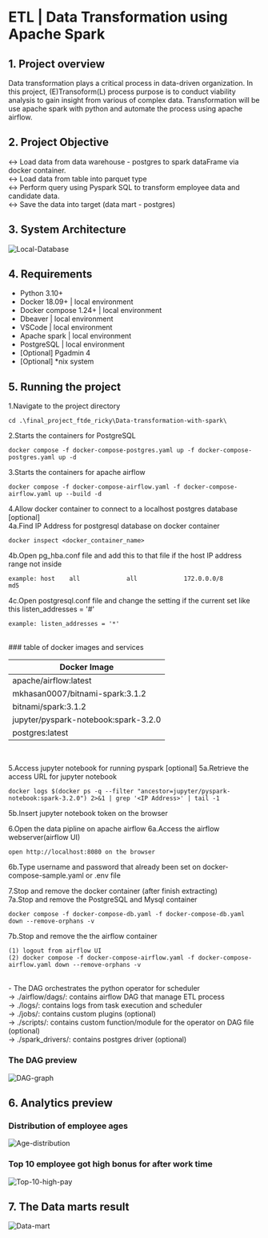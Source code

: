 # ETL | Data Transformation using Apache Spark

## 1. Project overview
Data transformation plays a critical process in data-driven organization.
In this project, (E)Transoform(L) process purpose is to conduct viability analysis to gain insight from various of complex data.
Transformation will be use apache spark with python and automate the process using apache airflow.

## 2. Project Objective
<-> Load data from data warehouse - postgres to spark dataFrame via docker container. <br>
<-> Load data from table into parquet type <br>
<-> Perform query using Pyspark SQL to transform employee data and candidate data.  <br>
<-> Save the data into target (data mart - postgres)  <br>

## 3. System Architecture
![Local-Database](https://github.com/vnobets7/final_project_ftde_ricky/blob/ftde-dev/Data-transformation-with-spark/images/SS-System-architecture.PNG)

## 4. Requirements
  - Python 3.10+
  - Docker 18.09+ | local environment
  - Docker compose 1.24+ | local environment
  - Dbeaver | local environment
  - VSCode | local environment
  - Apache spark | local environment
  - PostgreSQL | local environment
  - [Optional] Pgadmin 4
  - [Optional] *nix system

## 5. Running the project
1.Navigate to the project directory
```
cd .\final_project_ftde_ricky\Data-transformation-with-spark\
```	

2.Starts the containers for PostgreSQL
```
docker compose -f docker-compose-postgres.yaml up -f docker-compose-postgres.yaml up -d
```

3.Starts the containers for apache airflow
```
docker compose -f docker-compose-airflow.yaml -f docker-compose-airflow.yaml up --build -d
```

4.Allow docker container to connect to a localhost postgres database [optional] <br>
4a.Find IP Address for postgresql database on docker container
```
docker inspect <docker_container_name>
```
4b.Open pg_hba.conf file and add this to that file if the host IP address range not inside
```
example: host    all             all             172.0.0.0/8            md5
```
4c.Open postgresql.conf file and change the setting if the current set like this listen_addresses = '#'
```
example: listen_addresses = '*'
```
<br>
### table of docker images and services

| Docker Image                         |
|--------------------------------------|
| apache/airflow:latest                |
| mkhasan0007/bitnami-spark:3.1.2      |
| bitnami/spark:3.1.2                  |
| jupyter/pyspark-notebook:spark-3.2.0 |
| postgres:latest                      |

<br>

5.Access jupyter notebook for running pyspark [optional]
5a.Retrieve the access URL for jupyter notebook
```
docker logs $(docker ps -q --filter "ancestor=jupyter/pyspark-notebook:spark-3.2.0") 2>&1 | grep '<IP Address>' | tail -1
```
5b.Insert jupyter notebook token on the browser
<br>

6.Open the data pipline on apache airflow
6a.Access the airflow webserver(airflow UI)
```
open http://localhost:8080 on the browser
```
6b.Type username and password that already been set on docker-compose-sample.yaml or .env file
<br>

7.Stop and remove the docker container (after finish extracting) <br>
7a.Stop and remove the PostgreSQL and Mysql container
```
docker compose -f docker-compose-db.yaml -f docker-compose-db.yaml down --remove-orphans -v
```
7b.Stop and remove the the airflow container
```
(1) logout from airflow UI
(2) docker compose -f docker-compose-airflow.yaml -f docker-compose-airflow.yaml down --remove-orphans -v
```
<br>
- The DAG orchestrates the python operator for scheduler <br>
-> ./airflow/dags/: contains airflow DAG that manage ETL process <br>
-> ./logs/: contains logs from task execution and scheduler <br>
-> ./jobs/: contains custom plugins (optional) <br>
-> ./scripts/: contains custom function/module for the operator on DAG file (optional) <br>
-> ./spark_drivers/: contains postgres driver (optional) <br>

### The DAG preview
![DAG-graph](https://github.com/vnobets7/final_project_ftde_ricky/blob/ftde-dev/Data-transformation-with-spark/images/SS-The-graph-view.PNG)

## 6. Analytics preview

### Distribution of employee ages
![Age-distribution](https://github.com/vnobets7/final_project_ftde_ricky/blob/ftde-dev/Data-transformation-with-spark/images/SS-candidate-based-on-aged.PNG)

### Top 10 employee got high bonus for after work time
![Top-10-high-pay](https://github.com/vnobets7/final_project_ftde_ricky/blob/main/Data-transformation-with-spark/images/SS-Top-10-highest-bonusovertime-title.PNG)

## 7. The Data marts result
![Data-mart](https://github.com/vnobets7/final_project_ftde_ricky/blob/ftde-dev/Data-transformation-with-spark/images/SS-Data-mart-docker.PNG)
